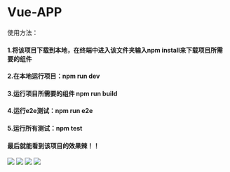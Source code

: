 # Vue-APP
使用方法：
#### 1.将该项目下载到本地，在终端中进入该文件夹输入npm install来下载项目所需要的组件
#### 2.在本地运行项目：npm run dev
#### 3.运行项目所需要的组件 npm run build
#### 4.运行e2e测试：npm run e2e
#### 5.运行所有测试：npm test
#### 最后就能看到该项目的效果辣！！
![](http://a1.qpic.cn/psb?/V12uP8Pk3eUQ8g/8rYug9JMAtAyXLPMscWgPJDvxqRnK*rLIwupjvf46gs!/b/dN4AAAAAAAAA&bo=gAJ0BAAAAAAFB9Y!&rf=viewer_4)
![](http://a3.qpic.cn/psb?/V12uP8Pk3eUQ8g/gLrYkk7JEnI2DqJ87Ei2tWNkjn9a4VWzK0Qzw2TObJA!/b/dHkBAAAAAAAA&bo=gAJ0BAAAAAAFANE!&rf=viewer_4)
![](http://a3.qpic.cn/psb?/V12uP8Pk3eUQ8g/06qdp4*RkkA5sPy44rI*LlO9FWO*0MKo2zazqAwY68Q!/b/dHkBAAAAAAAA&bo=gAJvBQAAAAAFAMs!&rf=viewer_4)
![](http://a3.qpic.cn/psb?/V12uP8Pk3eUQ8g/qqS6RwhaAnPKf4y7axtKZ6O4o.YMkIn9G3PnPZkohUM!/b/dN0AAAAAAAAA&bo=gAL3CAAAAAAFAF4!&rf=viewer_4)
